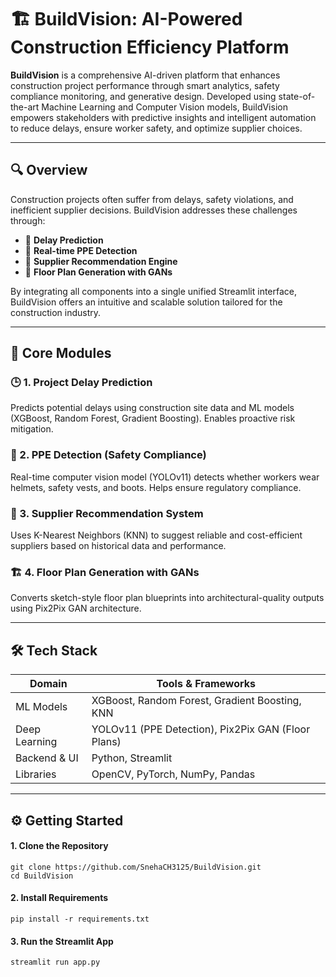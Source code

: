 # 🏗️ BuildVision: AI-Powered Construction Efficiency Platform

**BuildVision** is a comprehensive AI-driven platform that enhances construction project performance through smart analytics, safety compliance monitoring, and generative design. Developed using state-of-the-art Machine Learning and Computer Vision models, BuildVision empowers stakeholders with predictive insights and intelligent automation to reduce delays, ensure worker safety, and optimize supplier choices.

---

## 🔍 Overview

Construction projects often suffer from delays, safety violations, and inefficient supplier decisions. BuildVision addresses these challenges through:

- 🔮 **Delay Prediction**
- 🦺 **Real-time PPE Detection**
- 🔎 **Supplier Recommendation Engine**
- 🏢 **Floor Plan Generation with GANs**

By integrating all components into a single unified Streamlit interface, BuildVision offers an intuitive and scalable solution tailored for the construction industry.

---

## 🚀 Core Modules

### 🕒 1. Project Delay Prediction  
Predicts potential delays using construction site data and ML models (XGBoost, Random Forest, Gradient Boosting). Enables proactive risk mitigation.

### 🦺 2. PPE Detection (Safety Compliance)  
Real-time computer vision model (YOLOv11) detects whether workers wear helmets, safety vests, and boots. Helps ensure regulatory compliance.

### 🤝 3. Supplier Recommendation System  
Uses K-Nearest Neighbors (KNN) to suggest reliable and cost-efficient suppliers based on historical data and performance.

### 🏗️ 4. Floor Plan Generation with GANs  
Converts sketch-style floor plan blueprints into architectural-quality outputs using Pix2Pix GAN architecture.

---

## 🛠️ Tech Stack

| Domain         | Tools & Frameworks                                      |
|----------------|----------------------------------------------------------|
| ML Models      | XGBoost, Random Forest, Gradient Boosting, KNN           |
| Deep Learning  | YOLOv11 (PPE Detection), Pix2Pix GAN (Floor Plans)       |
| Backend & UI   | Python, Streamlit                                        |
| Libraries      | OpenCV, PyTorch, NumPy, Pandas                           |

---

## ⚙️ Getting Started

#### 1. Clone the Repository

    git clone https://github.com/SnehaCH3125/BuildVision.git
    cd BuildVision

#### 2. Install Requirements

    pip install -r requirements.txt
    
#### 3. Run the Streamlit App
    
    streamlit run app.py

